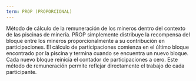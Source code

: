 ```yaml
---
term: PROP (PROPORCIONAL)
---
```


Método de cálculo de la remuneración de los mineros dentro del contexto de las piscinas de minería. PROP simplemente distribuye la recompensa del bloque entre los mineros proporcionalmente a su contribución en participaciones. El cálculo de participaciones comienza en el último bloque encontrado por la piscina y termina cuando se encuentra un nuevo bloque. Cada nuevo bloque reinicia el contador de participaciones a cero. Este método de remuneración permite reflejar directamente el trabajo de cada participante.
